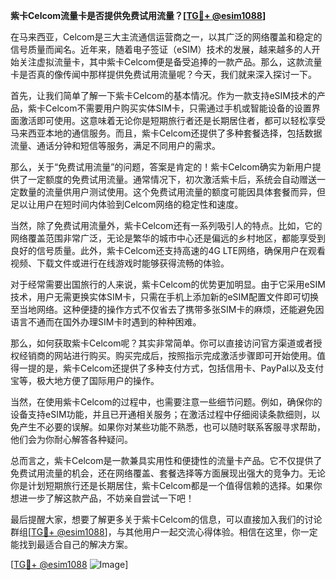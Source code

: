 **紫卡Celcom流量卡是否提供免费试用流量？[[TG💪+ @esim1088](https://t.me/s/esim1088)]**

在马来西亚，Celcom是三大主流通信运营商之一，以其广泛的网络覆盖和稳定的信号质量而闻名。近年来，随着电子签证（eSIM）技术的发展，越来越多的人开始关注虚拟流量卡，其中紫卡Celcom便是备受追捧的一款产品。那么，这款流量卡是否真的像传闻中那样提供免费试用流量呢？今天，我们就来深入探讨一下。

首先，让我们简单了解一下紫卡Celcom的基本情况。作为一款支持eSIM技术的产品，紫卡Celcom不需要用户购买实体SIM卡，只需通过手机或智能设备的设置界面激活即可使用。这意味着无论你是短期旅行者还是长期居住者，都可以轻松享受马来西亚本地的通信服务。而且，紫卡Celcom还提供了多种套餐选择，包括数据流量、通话分钟和短信等服务，满足不同用户的需求。

那么，关于“免费试用流量”的问题，答案是肯定的！紫卡Celcom确实为新用户提供了一定额度的免费试用流量。通常情况下，初次激活紫卡后，系统会自动赠送一定数量的流量供用户测试使用。这个免费试用流量的额度可能因具体套餐而异，但足以让用户在短时间内体验到Celcom网络的稳定性和速度。

当然，除了免费试用流量外，紫卡Celcom还有一系列吸引人的特点。比如，它的网络覆盖范围非常广泛，无论是繁华的城市中心还是偏远的乡村地区，都能享受到良好的信号质量。此外，紫卡Celcom还支持高速的4G LTE网络，确保用户在观看视频、下载文件或进行在线游戏时能够获得流畅的体验。

对于经常需要出国旅行的人来说，紫卡Celcom的优势更加明显。由于它采用eSIM技术，用户无需更换实体SIM卡，只需在手机上添加新的eSIM配置文件即可切换至当地网络。这种便捷的操作方式不仅省去了携带多张SIM卡的麻烦，还能避免因语言不通而在国外办理SIM卡时遇到的种种困难。

那么，如何获取紫卡Celcom呢？其实非常简单。你可以直接访问官方渠道或者授权经销商的网站进行购买。购买完成后，按照指示完成激活步骤即可开始使用。值得一提的是，紫卡Celcom还提供了多种支付方式，包括信用卡、PayPal以及支付宝等，极大地方便了国际用户的操作。

当然，在使用紫卡Celcom的过程中，也需要注意一些细节问题。例如，确保你的设备支持eSIM功能，并且已开通相关服务；在激活过程中仔细阅读条款细则，以免产生不必要的误解。如果你对某些功能不熟悉，也可以随时联系客服寻求帮助，他们会为你耐心解答各种疑问。

总而言之，紫卡Celcom是一款兼具实用性和便捷性的流量卡产品。它不仅提供了免费试用流量的机会，还在网络覆盖、套餐选择等方面展现出强大的竞争力。无论你是计划短期旅行还是长期居住，紫卡Celcom都是一个值得信赖的选择。如果你想进一步了解这款产品，不妨亲自尝试一下吧！

最后提醒大家，想要了解更多关于紫卡Celcom的信息，可以直接加入我们的讨论群组[[TG💪+ @esim1088](https://t.me/s/esim1088)]，与其他用户一起交流心得体验。相信在这里，你一定能找到最适合自己的解决方案。

[[TG💪+ @esim1088](https://t.me/s/esim1088) ![Image](https://i.postimg.cc/4NQfJmqS/Snipaste-2025-05-13-00-14-12.png)]